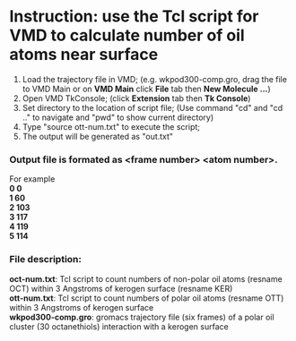 # Instruction: use the Tcl script for VMD to calculate number of oil atoms near surface
1. Load the trajectory file in VMD; (e.g. wkpod300-comp.gro, drag the file to VMD Main or on **VMD Main** click **File** tab then **New Molecule ...**)
2. Open VMD TkConsole; (click **Extension** tab then **Tk Console**)
3. Set directory to the location of script file; (Use command "cd" and "cd .." to navigate and "pwd" to show current directory)
4. Type "source ott-num.txt" to execute the script;
5. The output will be generated as "out.txt"

### Output file is formated as \<frame number> \<atom number>.
For example  
**0 0  
1 60  
2 103  
3 117  
4 119  
5 114**  

### File description:   
**oct-num.txt**: Tcl script to count numbers of non-polar oil atoms (resname OCT) within 3 Angstroms of kerogen surface (resname KER)   
**ott-num.txt**: Tcl script to count numbers of polar oil atoms (resname OTT) within 3 Angstroms of kerogen surface   
**wkpod300-comp.gro**: gromacs trajectory file (six frames) of a polar oil cluster (30 octanethiols) interaction with a kerogen surface
